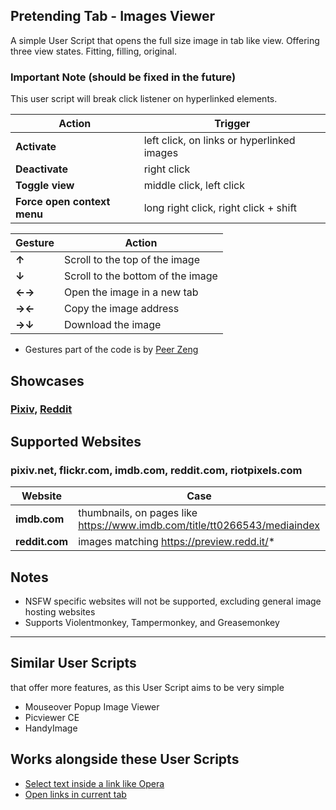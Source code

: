## Pretending Tab - Images Viewer
A simple User Script that opens the full size image in tab like view. Offering three view states. Fitting, filling, original.

### Important Note (should be fixed in the future)
This user script will break click listener on hyperlinked elements.

Action | Trigger
---|---
**Activate** | left click, on links or hyperlinked images
**Deactivate** | right click
**Toggle view** | middle click, left click
**Force open context menu** | long right click, right click + shift

Gesture | Action
---|---
**↑** | Scroll to the top of the image
**↓** | Scroll to the bottom of the image
**←→** | Open the image in a new tab
**→←** | Copy the image address
**→↓** | Download the image
* Gestures part of the code is by [Peer Zeng](https://greasyfork.org/en/scripts/4776-my-mouse-gestures)

## Showcases
### [Pixiv](https://streamable.com/9pj87x), [Reddit](https://streamable.com/7z251d)

## Supported Websites
### pixiv.net, flickr.com, imdb.com, reddit.com, riotpixels.com

Website | Case
---|---
**imdb.com** | thumbnails, on pages like https://www.imdb.com/title/tt0266543/mediaindex
**reddit.com** | images matching https://preview.redd.it/*


## Notes
* NSFW specific websites will not be supported, excluding general image hosting websites
* Supports Violentmonkey, Tampermonkey, and Greasemonkey

---

## Similar User Scripts
that offer more features, as this User Script aims to be very simple
* Mouseover Popup Image Viewer
* Picviewer CE
* HandyImage

## Works alongside these User Scripts
* [Select text inside a link like Opera](https://github.com/eight04/select-text-inside-a-link-like-opera)
* [Open links in current tab](https://greasyfork.org/en/scripts/4416-open-links-in-current-tab)
